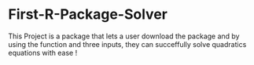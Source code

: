 # First-R-Package-Solver
This Project is a package that lets a user download the package and by using the function and three inputs, they can succeffully solve quadratics equations with ease !
